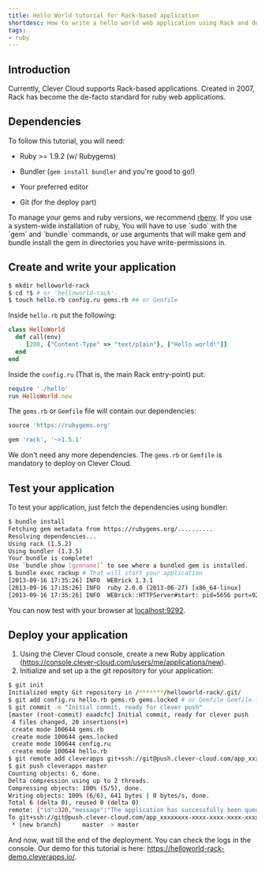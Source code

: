 ```yaml
---
title: Hello World tutorial for Rack-based application
shortdesc: How to write a hello world web application using Rack and deploy it on Clever Cloud.
tags:
- ruby
---
```


## Introduction

Currently, Clever Cloud supports Rack-based applications.
Created in 2007, Rack has become the de-facto standard for ruby
web applications.


## Dependencies

To follow this tutorial, you will need:

* Ruby >= 1.9.2 (w/ Rubygems)

* Bundler (`gem install bundler` and you're good to go!)

* Your preferred editor

* Git (for the deploy part)

<div class="alert">
To manage your gems and ruby versions, we recommend <a href="https://github.com/sstephenson/rbenv">rbenv</a>.
If you use a system-wide installation of ruby, You will have to use `sudo` with the `gem` and `bundle` commands,
or use arguments that will make gem and bundle install the gem in directories you have write-permissions in.
</div>


## Create and write your application

```bash
$ mkdir helloworld-rack
$ cd !$ # or 'helloworld-rack'.
$ touch hello.rb config.ru gems.rb ## or Gemfile
```

Inside `hello.rb` put the following:

```ruby
class HelloWorld
  def call(env)
	 [200, {"Content-Type" => "text/plain"}, ["Hello world!"]]
  end
end
```

Inside the `config.ru` (That is, the main Rack entry-point) put:

```ruby
require './hello'
run HelloWorld.new
```

The `gems.rb` or `Gemfile` file will contain our dependencies:

```ruby
source 'https://rubygems.org'

gem 'rack', '~>1.5.1'
```

We don't need any more dependencies. The `gems.rb` or `Gemfile` is mandatory to deploy
on Clever Cloud.

## Test your application

To test your application, just fetch the dependencies using bundler:

```bash
$ bundle install
Fetching gem metadata from https://rubygems.org/..........
Resolving dependencies...
Using rack (1.5.2)
Using bundler (1.3.5)
Your bundle is complete!
Use `bundle show [gemname]` to see where a bundled gem is installed.
$ bundle exec rackup # That will start your application
[2013-09-16 17:35:26] INFO  WEBrick 1.3.1
[2013-09-16 17:35:26] INFO  ruby 2.0.0 (2013-06-27) [x86_64-linux]
[2013-09-16 17:35:26] INFO  WEBrick::HTTPServer#start: pid=5656 port=9292
```

You can now test with your browser at <a href="http://localhost:9292/">localhost:9292</a>.

## Deploy your application

1. Using the Clever Cloud console, create a new Ruby application (<a href="https://console.clever-cloud.com/users/me/applications/new">https://console.clever-cloud.com/users/me/applications/new</a>).
2. Initialize and set up a the git repository for your application:

```bash
$ git init
Initialized empty Git repository in /*******/helloworld-rack/.git/
$ git add config.ru hello.rb gems.rb gems.locked # or Gemfile Gemfile.lock
$ git commit -m "Initial commit, ready for clever push"
[master (root-commit) eaadcfc] Initial commit, ready for clever push
 4 files changed, 20 insertions(+)
 create mode 100644 gems.rb
 create mode 100644 gems.locked
 create mode 100644 config.ru
 create mode 100644 hello.rb
$ git remote add cleverapps git+ssh://git@push.clever-cloud.com/app_xxxxx-xxxxx-xxxxx-xxxxx-xxxxxx.git
$ git push cleverapps master
Counting objects: 6, done.
Delta compression using up to 2 threads.
Compressing objects: 100% (5/5), done.
Writing objects: 100% (6/6), 641 bytes | 0 bytes/s, done.
Total 6 (delta 0), reused 0 (delta 0)
remote: {"id":320,"message":"The application has successfully been queued for redeploy.","type":"success"}
To git+ssh://git@push.clever-cloud.com/app_xxxxxxxx-xxxx-xxxx-xxxx-xxxxxxxxxxxx.git
 * [new branch]      master -> master
```


And now, wait till the end of the deployment. You can check the logs in the console.
Our demo for this tutorial is here: <a href="https://helloworld-rack-demo.cleverapps.io/">https://helloworld-rack-demo.cleverapps.io/</a>.
